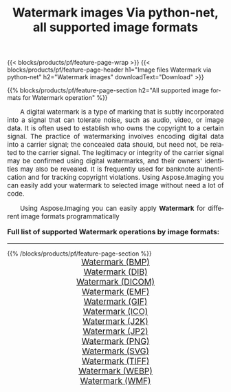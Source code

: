 ﻿---
title: Watermark images Via python-net, all supported image formats 
weight: 3920
url: /es/python-net/watermark/ 
lang: es
langdirlevel: 2
locales: zh-hans,ja,it,ru,de,es,fr,nl,id,lt,pl,pt,vi,tr,ko,zh-hant,ar,hi,th,sv,cs,uk,he
description: Using Aspose.Imaging you can easily Watermark images Via python-net
---

{{< blocks/products/pf/feature-page-wrap >}}
{{< blocks/products/pf/feature-page-header h1="Image files Watermark via python-net" h2="Watermark images" downloadText="Download" >}}


{{% blocks/products/pf/feature-page-section  h2="All supported image formats for Watermark operation" %}}
<p align="justify" style="text-indent:2em;font-size:15px;">
A digital watermark is a type of marking that is subtly incorporated into a signal that can tolerate noise, such as audio, video, or image data. It is often used to establish who owns the copyright to a certain signal. The practice of watermarking involves encoding digital data into a carrier signal; the concealed data should, but need not, be related to the carrier signal. The legitimacy or integrity of the carrier signal may be confirmed using digital watermarks, and their owners' identities may also be revealed. It is frequently used for banknote authentication and for tracking copyright violations. Using Aspose.Imaging you can easily add your watermark to selected image without need a lot of code.
</p>
<p align="justify" style="text-indent:2em;font-size:15px;">
Using Aspose.Imaging you can easily apply <b>Watermark</b> for different image formats programmatically
</p>
<h3 style="margin-top:16px;">
Full list of supported Watermark operations by image formats:
</h3>
<hr/>
{{% /blocks/products/pf/feature-page-section %}}
<div class="container-fluid productfamilypage bg-gray">
    <div class="convertypes bg-gray agp-content section">
        <div class="container">
		<div class="row other-converters" style="gap: 10px;font-size: 19px;text-align:center;">
		    <div class='col-md-3 other-converter remove-lp remove-rp'><a href="/imaging/es/python-net/watermark/bmp/" style="padding:15px;">Watermark (BMP)</a></div><div class='col-md-3 other-converter remove-lp remove-rp'><a href="/imaging/es/python-net/watermark/dib/" style="padding:15px;">Watermark (DIB)</a></div><div class='col-md-3 other-converter remove-lp remove-rp'><a href="/imaging/es/python-net/watermark/dicom/" style="padding:15px;">Watermark (DICOM)</a></div><div class='col-md-3 other-converter remove-lp remove-rp'><a href="/imaging/es/python-net/watermark/emf/" style="padding:15px;">Watermark (EMF)</a></div><div class='col-md-3 other-converter remove-lp remove-rp'><a href="/imaging/es/python-net/watermark/gif/" style="padding:15px;">Watermark (GIF)</a></div><div class='col-md-3 other-converter remove-lp remove-rp'><a href="/imaging/es/python-net/watermark/ico/" style="padding:15px;">Watermark (ICO)</a></div><div class='col-md-3 other-converter remove-lp remove-rp'><a href="/imaging/es/python-net/watermark/j2k/" style="padding:15px;">Watermark (J2K)</a></div><div class='col-md-3 other-converter remove-lp remove-rp'><a href="/imaging/es/python-net/watermark/jp2/" style="padding:15px;">Watermark (JP2)</a></div><div class='col-md-3 other-converter remove-lp remove-rp'><a href="/imaging/es/python-net/watermark/png/" style="padding:15px;">Watermark (PNG)</a></div><div class='col-md-3 other-converter remove-lp remove-rp'><a href="/imaging/es/python-net/watermark/svg/" style="padding:15px;">Watermark (SVG)</a></div><div class='col-md-3 other-converter remove-lp remove-rp'><a href="/imaging/es/python-net/watermark/tiff/" style="padding:15px;">Watermark (TIFF)</a></div><div class='col-md-3 other-converter remove-lp remove-rp'><a href="/imaging/es/python-net/watermark/webp/" style="padding:15px;">Watermark (WEBP)</a></div><div class='col-md-3 other-converter remove-lp remove-rp'><a href="/imaging/es/python-net/watermark/wmf/" style="padding:15px;">Watermark (WMF)</a></div>
                </div>
        </div>
    </div>
</div>
<br/>
